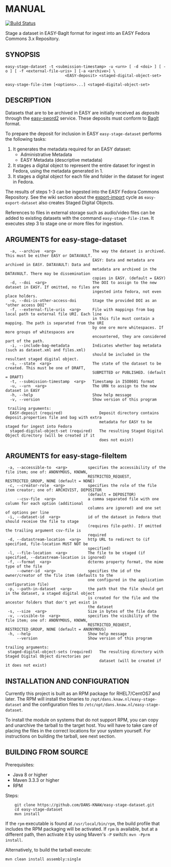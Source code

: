 MANUAL
==================
[![Build Status](https://travis-ci.org/DANS-KNAW/easy-stage-dataset.svg?branch=master)](https://travis-ci.org/DANS-KNAW/easy-stage-dataset)

Stage a dataset in EASY-BagIt format for ingest into an EASY Fedora Commons 3.x Repository.


SYNOPSIS
--------

    easy-stage-dataset -t <submission-timestamp> -u <urn> [ -d <doi> ] [ -o ] [ -f <external-file-uris> ] [-a <archive>] \
                              <EASY-deposit> <staged-digital-object-set>

    easy-stage-file-item [<options>...] <staged-digital-object-set>


DESCRIPTION
-----------

Datasets that are to be archived in EASY are initially received as *deposits* through the [easy-sword2] service. These
deposits must conform to [BagIt] format.

To prepare the deposit for inclusion in EASY `easy-stage-dataset` performs the following tasks:

 1. It generates the metadata required for an EASY dataset:
    * Administrative Metadata
    * EASY Metadata (descriptive metadata)
 2. It stages a digital object to represent the entire dataset for ingest in Fedora, using the metadata generated in 1.
 3. It stages a digital object for each file and folder in the dataset for ingest in Fedora.

The results of steps 1-3 can be ingested into the EASY Fedora Commons Repository. See the wiki section
about the [export-import] cycle as `easy-export-dataset` also creates Staged Digital Objects.

References to files in external storage such as audio/video files can be added to existing datasets with 
the command `easy-stage-file-item`. It executes step 3 to stage one or more files for ingestion.


ARGUMENTS for easy-stage-dataset
--------------------------------

      -a, --archive  <arg>                The way the dataset is archived. This must be either EASY or DATAVAULT.
                                          EASY: Data and metadata are archived in EASY. DATAVAULT: Data and
                                          metadata are archived in the DATAVAULT. There may be dissemination
                                          copies in EASY. (default = EASY)
      -d, --doi  <arg>                    The DOI to assign to the new dataset in EASY. If omitted, no files are
                                          ingested into fedora, not even place holders.
      -o, --doi-is-other-access-doi       Stage the provided DOI as an "other access DOI"
      -f, --external-file-uris  <arg>     File with mappings from bag local path to external file URI. Each line
                                          in this file must contain a mapping. The path is separated from the URI
                                          by one ore more whitespaces. If more groups of whitespaces are
                                          encountered, they are considered part of the path.
      -i, --include-bag-metadata          Indicates whether bag metadata (such as dataset.xml and files.xml)
                                          should be included in the resultant staged digital object.
      -s, --state  <arg>                  The state of the dataset to be created. This must be one of DRAFT,
                                          SUBMITTED or PUBLISHED. (default = DRAFT)
      -t, --submission-timestamp  <arg>   Timestamp in ISO8601 format
      -u, --urn  <arg>                    The URN to assign to the new dataset in EASY
      -h, --help                          Show help message
      -v, --version                       Show version of this program

     trailing arguments:
      EASY-deposit (required)                Deposit directory contains deposit.properties file and bag with extra
                                             metadata for EASY to be staged for ingest into Fedora
      staged-digital-object-set (required)   The resulting Staged Digital Object directory (will be created if it
                                             does not exist)


ARGUMENTS for easy-stage-fileItem
---------------------------------

     -a, --accessible-to  <arg>         specifies the accessibility of the file item; one of: ANONYMOUS, KNOWN,
                                        RESTRICTED_REQUEST, RESTRICTED_GROUP, NONE (default = NONE)
     -c, --creator-role  <arg>          specifies the role of the file item creator; one of: ARCHIVIST, DEPOSITOR
                                        (default = DEPOSITOR)
         --csv-file  <arg>              a comma separated file with one column for each option (additional
                                        columns are ignored) and one set of options per line
     -i, --dataset-id  <arg>            id of the dataset in Fedora that should receive the file to stage
                                        (requires file-path). If omitted the trailing argument csv-file is
                                        required
     -d, --datastream-location  <arg>   http URL to redirect to (if specified, file-location MUST NOT be
                                        specified)
     -l, --file-location  <arg>         The file to be staged (if specified, --datastream-location is ignored)
     -f, --format  <arg>                dcterms property format, the mime type of the file
         --owner-id  <arg>              specifies the id of the owner/creator of the file item (defaults to the
                                        one configured in the application configuration file)
     -p, --path-in-dataset  <arg>       the path that the file should get in the dataset, a staged digital object
                                        is created for the file and the ancestor folders that don't yet exist in
                                        the dataset
     -s, --size  <arg>                  Size in bytes of the file data
     -v, --visible-to  <arg>            specifies the visibility of the file item; one of: ANONYMOUS, KNOWN,
                                        RESTRICTED_REQUEST, RESTRICTED_GROUP, NONE (default = ANONYMOUS)
     -h, --help                         Show help message
         --version                      Show version of this program
    
    trailing arguments:
     staged-digital-object-sets (required)   The resulting directory with Staged Digital Object directories per
                                             dataset (will be created if it does not exist)

INSTALLATION AND CONFIGURATION
------------------------------
Currently this project is built as an RPM package for RHEL7/CentOS7 and later. The RPM will install the binaries to
`/opt/dans.knaw.nl/easy-stage-dataset` and the configuration files to `/etc/opt/dans.knaw.nl/easy-stage-dataset`. 

To install the module on systems that do not support RPM, you can copy and unarchive the tarball to the target host.
You will have to take care of placing the files in the correct locations for your system yourself. For instructions
on building the tarball, see next section.


BUILDING FROM SOURCE
--------------------

Prerequisites:

* Java 8 or higher
* Maven 3.3.3 or higher
* RPM
 
Steps:

        git clone https://github.com/DANS-KNAW/easy-stage-dataset.git
        cd easy-stage-dataset
        mvn install

If the `rpm` executable is found at `/usr/local/bin/rpm`, the build profile that includes the RPM 
packaging will be activated. If `rpm` is available, but at a different path, then activate it by using
Maven's `-P` switch: `mvn -Pprm install`.

Alternatively, to build the tarball execute:

    mvn clean install assembly:single

[easy-sword2]: https://github.com/DANS-KNAW/easy-sword2#easy-sword2
[BagIt]: https://tools.ietf.org/html/draft-kunze-bagit-11
[export-import]: https://github.com/DANS-KNAW/easy-export-dataset/wiki#the-export-import-cycle
